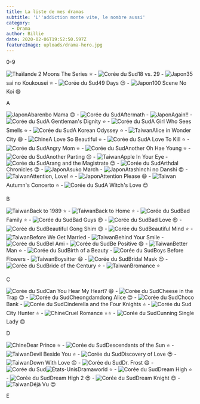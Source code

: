 ```yaml
---
title: La liste de mes dramas
subtitle: 'L''addiction monte vite, le nombre aussi'
category:
  - Drama
author: Billie
date: 2020-02-06T19:52:50.597Z
featureImage: uploads/drama-hero.jpg
---
```

0-9

![Thaïlande](https://www.nautiljon.com/static/images/flags/th.png "Thaïlande") 2 Moons The Series ⭐ - ![Corée du Sud](https://www.nautiljon.com/static/images/flags/kr.png "Corée du Sud")18 vs. 29 - ![Japon](https://www.nautiljon.com/static/images/flags/jp.png "Japon")35 sai no Koukousei ⭐ - ![Corée du Sud](https://www.nautiljon.com/static/images/flags/kr.png "Corée du Sud")49 Days 😍 - ![Japon](https://www.nautiljon.com/static/images/flags/jp.png "Japon")100 Scene No Koi 😄

A

![Japon](https://www.nautiljon.com/static/images/flags/jp.png "Japon")Abarenbo Mama 😍   -   ![Corée du Sud](https://www.nautiljon.com/static/images/flags/kr.png "Corée du Sud")Aftermath   -   ![Japon](https://www.nautiljon.com/static/images/flags/jp.png "Japon")Again!!   -   ![Corée du Sud](https://www.nautiljon.com/static/images/flags/kr.png "Corée du Sud")A Gentleman's Dignity ⭐   -   ![Corée du Sud](https://www.nautiljon.com/static/images/flags/kr.png "Corée du Sud")A Girl Who Sees Smells ⭐   -   ![Corée du Sud](https://www.nautiljon.com/static/images/flags/kr.png "Corée du Sud")A Korean Odyssey ⭐   -   ![Taiwan](https://www.nautiljon.com/static/images/flags/tw.png "Taiwan")Alice in Wonder City 😄   -   ![Chine](https://www.nautiljon.com/static/images/flags/cn.png "Chine")A Love So Beautiful ⭐   -   ![Corée du Sud](https://www.nautiljon.com/static/images/flags/kr.png "Corée du Sud")A Love To Kill ⭐   -   ![Corée du Sud](https://www.nautiljon.com/static/images/flags/kr.png "Corée du Sud")Angry Mom ⭐   -   ![Corée du Sud](https://www.nautiljon.com/static/images/flags/kr.png "Corée du Sud")Another Oh Hae Young ⭐   -   ![Corée du Sud](https://www.nautiljon.com/static/images/flags/kr.png "Corée du Sud")Another Parting 😍   -   ![Taiwan](https://www.nautiljon.com/static/images/flags/tw.png "Taiwan")Apple In Your Eye   -   ![Corée du Sud](https://www.nautiljon.com/static/images/flags/kr.png "Corée du Sud")Arang and the Magistrate 😍   -   ![Corée du Sud](https://www.nautiljon.com/static/images/flags/kr.png "Corée du Sud")Arthdal Chronicles 😍   -   ![Japon](https://www.nautiljon.com/static/images/flags/jp.png "Japon")Asuko March   -   ![Japon](https://www.nautiljon.com/static/images/flags/jp.png "Japon")Atashinchi no Danshi 😍   -   ![Taiwan](https://www.nautiljon.com/static/images/flags/tw.png "Taiwan")Attention, Love! ⭐   -   ![Japon](https://www.nautiljon.com/static/images/flags/jp.png "Japon")Attention Please 😄   -    ![Taiwan](https://www.nautiljon.com/static/images/flags/tw.png "Taiwan")Autumn's Concerto ⭐   -   ![Corée du Sud](https://www.nautiljon.com/static/images/flags/kr.png "Corée du Sud")A Witch's Love 😍

B

![Taiwan](https://www.nautiljon.com/static/images/flags/tw.png "Taiwan")Back to 1989 ⭐   -   ![Taiwan](https://www.nautiljon.com/static/images/flags/tw.png "Taiwan")Back to Home ⭐   -   ![Corée du Sud](https://www.nautiljon.com/static/images/flags/kr.png "Corée du Sud")Bad Family ⭐   -   ![Corée du Sud](https://www.nautiljon.com/static/images/flags/kr.png "Corée du Sud")Bad Guys 😍   -   ![Corée du Sud](https://www.nautiljon.com/static/images/flags/kr.png "Corée du Sud")Bad Love 😍   -   ![Corée du Sud](https://www.nautiljon.com/static/images/flags/kr.png "Corée du Sud")Beautiful Gong Shim 😍   -   ![Corée du Sud](https://www.nautiljon.com/static/images/flags/kr.png "Corée du Sud")Beautiful Mind ⭐   -   ![Taiwan](https://www.nautiljon.com/static/images/flags/tw.png "Taiwan")Before We Get Married   -   ![Taiwan](https://www.nautiljon.com/static/images/flags/tw.png "Taiwan")Behind Your Smile   -   ![Corée du Sud](https://www.nautiljon.com/static/images/flags/kr.png "Corée du Sud")Bel Ami   -   ![Corée du Sud](https://www.nautiljon.com/static/images/flags/kr.png "Corée du Sud")Be Positive 😄   -   ![Taiwan](https://www.nautiljon.com/static/images/flags/tw.png "Taiwan")Better Man ⭐   -   ![Corée du Sud](https://www.nautiljon.com/static/images/flags/kr.png "Corée du Sud")Birth of a Beauty   -   ![Corée du Sud](https://www.nautiljon.com/static/images/flags/kr.png "Corée du Sud")Boys Before Flowers   -   ![Taiwan](https://www.nautiljon.com/static/images/flags/tw.png "Taiwan")Boysitter 😄   -   ![Corée du Sud](https://www.nautiljon.com/static/images/flags/kr.png "Corée du Sud")Bridal Mask 😍   -   ![Corée du Sud](https://www.nautiljon.com/static/images/flags/kr.png "Corée du Sud")Bride of the Century ⭐   -   ![Taiwan](https://www.nautiljon.com/static/images/flags/tw.png "Taiwan")Bromance ⭐

C

![Corée du Sud](https://www.nautiljon.com/static/images/flags/kr.png "Corée du Sud")Can You Hear My Heart? 😄   -   ![Corée du Sud](https://www.nautiljon.com/static/images/flags/kr.png "Corée du Sud")Cheese in the Trap 😍   -   ![Corée du Sud](https://www.nautiljon.com/static/images/flags/kr.png "Corée du Sud")Cheongdamdong Alice 😍   -   ![Corée du Sud](https://www.nautiljon.com/static/images/flags/kr.png "Corée du Sud")Choco Bank   -   ![Corée du Sud](https://www.nautiljon.com/static/images/flags/kr.png "Corée du Sud")Cinderella and the Four Knights ⭐   -   ![Corée du Sud](https://www.nautiljon.com/static/images/flags/kr.png "Corée du Sud")City Hunter ⭐   -   ![Chine](https://www.nautiljon.com/static/images/flags/cn.png "Chine")Cruel Romance ⭐⭐   -   ![Corée du Sud](https://www.nautiljon.com/static/images/flags/kr.png "Corée du Sud")Cunning Single Lady 😍

D

![Chine](https://www.nautiljon.com/static/images/flags/cn.png "Chine")Dear Prince ⭐   -   ![Corée du Sud](https://www.nautiljon.com/static/images/flags/kr.png "Corée du Sud")Descendants of the Sun ⭐   -   ![Taiwan](https://www.nautiljon.com/static/images/flags/tw.png "Taiwan")Devil Beside You ⭐   -   ![Corée du Sud](https://www.nautiljon.com/static/images/flags/kr.png "Corée du Sud")Discovery of Love 😍   -   ![Taiwan](https://www.nautiljon.com/static/images/flags/tw.png "Taiwan")Down With Love 😍   -   ![Corée du Sud](https://www.nautiljon.com/static/images/flags/kr.png "Corée du Sud")Dr. Frost 😄   -   ![Corée du Sud](https://www.nautiljon.com/static/images/flags/kr.png "Corée du Sud")![États-Unis](https://www.nautiljon.com/static/images/flags/us.png "États-Unis")Dramaworld ⭐   -   ![Corée du Sud](https://www.nautiljon.com/static/images/flags/kr.png "Corée du Sud")Dream High ⭐   -   ![Corée du Sud](https://www.nautiljon.com/static/images/flags/kr.png "Corée du Sud")Dream High 2 😍   -   ![Corée du Sud](https://www.nautiljon.com/static/images/flags/kr.png "Corée du Sud")Dream Knight 😍   -   ![Taiwan](https://www.nautiljon.com/static/images/flags/tw.png "Taiwan")Déjà Vu 😍

E
